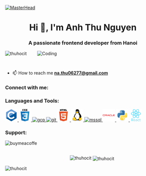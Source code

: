[![MasterHead](https://www.wingstechsolutions.com/wp-content/uploads/2022/03/full-stack-development.gif)](https://thuhocit.io)

<h1 align="center">Hi 👋, I'm Anh Thu Nguyen</h1>
<h3 align="center">A passionate frontend developer from Hanoi</h3>
<img align="right" alt="Coding" width="400" src="https://cdn.dribbble.com/users/1019864/screenshots/3079099/codeloop.gif">

<p align="left"> <img src="https://komarev.com/ghpvc/?username=thuhocit&label=Profile%20views&color=0e75b6&style=flat" alt="thuhocit" /> </p>

<p align="left"> <a href="https://twitter.com/" target="blank"><img src="https://img.shields.io/twitter/follow/?logo=twitter&style=for-the-badge" alt="" /></a> </p>

- 📫 How to reach me **na.thu06277@gmail.com**

<h3 align="left">Connect with me:</h3>
<p align="left">
</p>

<h3 align="left">Languages and Tools:</h3>
<p align="left"> <a href="https://www.cprogramming.com/" target="_blank" rel="noreferrer"> <img src="https://raw.githubusercontent.com/devicons/devicon/master/icons/c/c-original.svg" alt="c" width="40" height="40"/> </a> <a href="https://www.w3schools.com/css/" target="_blank" rel="noreferrer"> <img src="https://raw.githubusercontent.com/devicons/devicon/master/icons/css3/css3-original-wordmark.svg" alt="css3" width="40" height="40"/> </a> <a href="https://cloud.google.com" target="_blank" rel="noreferrer"> <img src="https://www.vectorlogo.zone/logos/google_cloud/google_cloud-icon.svg" alt="gcp" width="40" height="40"/> </a> <a href="https://git-scm.com/" target="_blank" rel="noreferrer"> <img src="https://www.vectorlogo.zone/logos/git-scm/git-scm-icon.svg" alt="git" width="40" height="40"/> </a> <a href="https://www.w3.org/html/" target="_blank" rel="noreferrer"> <img src="https://raw.githubusercontent.com/devicons/devicon/master/icons/html5/html5-original-wordmark.svg" alt="html5" width="40" height="40"/> </a> <a href="https://www.linux.org/" target="_blank" rel="noreferrer"> <img src="https://raw.githubusercontent.com/devicons/devicon/master/icons/linux/linux-original.svg" alt="linux" width="40" height="40"/> </a> <a href="https://www.microsoft.com/en-us/sql-server" target="_blank" rel="noreferrer"> <img src="https://www.svgrepo.com/show/303229/microsoft-sql-server-logo.svg" alt="mssql" width="40" height="40"/> </a> <a href="https://www.oracle.com/" target="_blank" rel="noreferrer"> <img src="https://raw.githubusercontent.com/devicons/devicon/master/icons/oracle/oracle-original.svg" alt="oracle" width="40" height="40"/> </a> <a href="https://www.python.org" target="_blank" rel="noreferrer"> <img src="https://raw.githubusercontent.com/devicons/devicon/master/icons/python/python-original.svg" alt="python" width="40" height="40"/> </a> <a href="https://reactjs.org/" target="_blank" rel="noreferrer"> <img src="https://raw.githubusercontent.com/devicons/devicon/master/icons/react/react-original-wordmark.svg" alt="react" width="40" height="40"/> </a> </p>

<h3 align="left">Support:</h3>
<p><a href="https://www.buymeacoffee.com/buymeacoffe"> <img align="left" src="https://cdn.buymeacoffee.com/buttons/v2/default-yellow.png" height="50" width="210" alt="buymeacoffe" /></a></p><br><br>

<p><img align="left" src="https://github-readme-stats.vercel.app/api/top-langs?username=thuhocit&show_icons=true&locale=en&layout=compact" alt="thuhocit" /></p>

<p>&nbsp;<img align="center" src="https://github-readme-stats.vercel.app/api?username=thuhocit&show_icons=true&locale=en" alt="thuhocit" /></p>

<p><img align="center" src="https://github-readme-streak-stats.herokuapp.com/?user=thuhocit&" alt="thuhocit" /></p>
